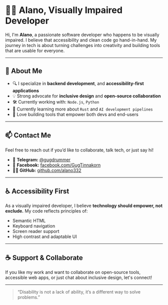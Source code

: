 # 👨‍💻 Alano, Visually Impaired Developer

Hi, I'm **Alano**, a passionate software developer who happens to be visually impaired.
I believe that accessibility and clean code go hand-in-hand. My journey in tech is about turning challenges into creativity and building tools that are usable for everyone.

---

## 🧠 About Me

- 🔍 I specialize in **backend development**, and **accessibility-first applications**
- 💡 Strong advocate for **inclusive design** and **open-source collaboration**
- 🛠️ Currently working with: `Node.js`, `Python`
- 🌱 Currently learning more about `Rust` and `AI development pipelines`
- 🚀 Love building tools that empower both devs and end-users

---

## 📫 Contact Me

Feel free to reach out if you’d like to collaborate, talk tech, or just say hi!

- 💬 **Telegram:** [@gugdrummer](https://t.me/gugdrummer)
- 📘 **Facebook:** [facebook.com/GugTinnakorn](https://facebook.com/GugTinnakorn)
- 🧑‍💻 **GitHub:** [github.com/alano332](https://github.com/alano332)

---

## ♿ Accessibility First

As a visually impaired developer, I believe **technology should empower, not exclude.**
My code reflects principles of:
- Semantic HTML
- Keyboard navigation
- Screen reader support
- High contrast and adaptable UI

---

## ☕ Support & Collaborate

If you like my work and want to collaborate on open-source tools, accessible web apps, or just chat about inclusive design, let's connect!

---

> “Disability is not a lack of ability, it’s a different way to solve problems.”

